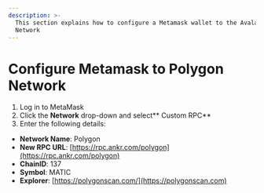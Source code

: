 ```yaml
---
description: >-
  This section explains how to configure a Metamask wallet to the Avalanche
  Network
---
```


# Configure Metamask to Polygon Network

1. Log in to MetaMask
2. Click the **Network** drop-down and select\*\* Custom RPC\*\*
3. Enter the following details:

* **Network Name**: Polygon
* **New RPC URL**: [https://rpc.ankr.com/polygon](https://rpc.ankr.com/polygon)
* **ChainID**: 137
* **Symbol**: MATIC
* **Explorer**: [https://polygonscan.com/](https://polygonscan.com)
